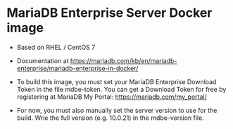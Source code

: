 # MariaDB Enterprise Server Docker image 

* Based on RHEL / CentOS 7
* Documentation at https://mariadb.com/kb/en/mariadb-enterprise/mariadb-enterprise-in-docker/

* To build this image, you must set your MariaDB Enterprise Download Token in the file mdbe-token. You can get a Download Token for free by registering at MariaDB My Portal: https://mariadb.com/my_portal/
* For now, you must also manually set the server version to use for the build. Wrie the full version (e.g. 10.0.21) in the mdbe-version file.
